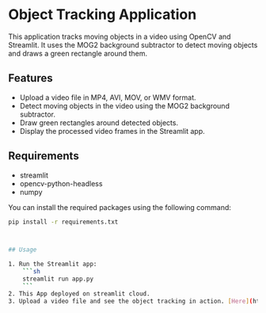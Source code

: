 # Object Tracking Application

This application tracks moving objects in a video using OpenCV and Streamlit. It uses the MOG2 background subtractor to detect moving objects and draws a green rectangle around them.

## Features

- Upload a video file in MP4, AVI, MOV, or WMV format.
- Detect moving objects in the video using the MOG2 background subtractor.
- Draw green rectangles around detected objects.
- Display the processed video frames in the Streamlit app.

## Requirements

- streamlit
- opencv-python-headless
- numpy

You can install the required packages using the following command:

```sh
pip install -r requirements.txt



## Usage

1. Run the Streamlit app:
    ```sh
    streamlit run app.py
    ```
2. This App deployed on streamlit cloud.
3. Upload a video file and see the object tracking in action. [Here](https://objecttrackingprojectroute.streamlit.app/)
